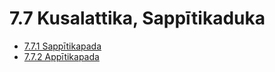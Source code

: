 # 7.7 Kusalattika, Sappītikaduka

* [7.7.1 Sappītikapada](7.7/7.7.1.md)
* [7.7.2 Appītikapada](7.7/7.7.2.md)
